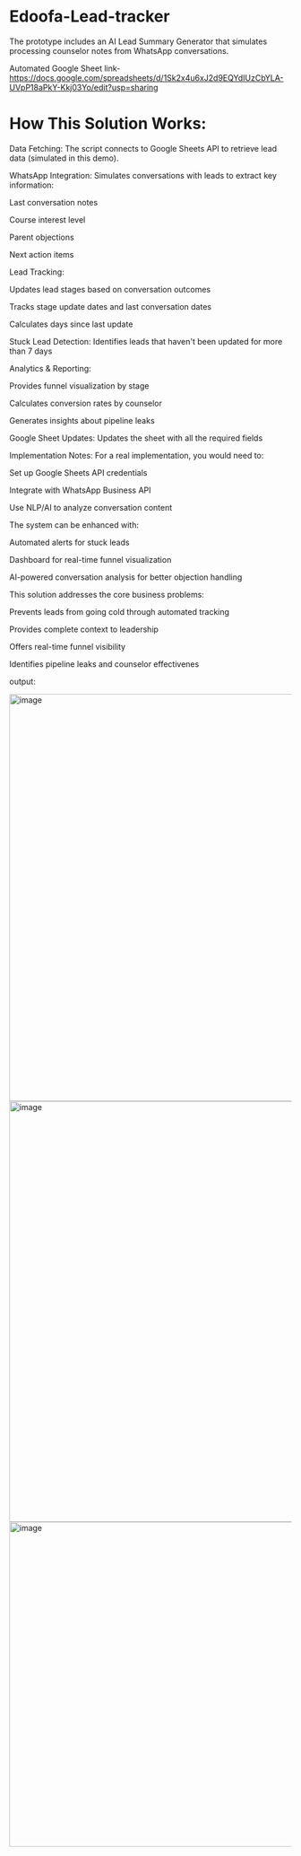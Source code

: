 # Edoofa-Lead-tracker
The prototype includes an AI Lead Summary Generator that simulates processing counselor notes from WhatsApp conversations.

Automated Google Sheet link- https://docs.google.com/spreadsheets/d/1Sk2x4u6xJ2d9EQYdIUzCbYLA-UVpP18aPkY-Kkj03Yo/edit?usp=sharing
# How This Solution Works:
Data Fetching: The script connects to Google Sheets API to retrieve lead data (simulated in this demo).

WhatsApp Integration: Simulates conversations with leads to extract key information:

Last conversation notes

Course interest level

Parent objections

Next action items

Lead Tracking:

Updates lead stages based on conversation outcomes

Tracks stage update dates and last conversation dates

Calculates days since last update

Stuck Lead Detection: Identifies leads that haven't been updated for more than 7 days

Analytics & Reporting:

Provides funnel visualization by stage

Calculates conversion rates by counselor

Generates insights about pipeline leaks

Google Sheet Updates: Updates the sheet with all the required fields

Implementation Notes:
For a real implementation, you would need to:

Set up Google Sheets API credentials

Integrate with WhatsApp Business API

Use NLP/AI to analyze conversation content

The system can be enhanced with:

Automated alerts for stuck leads

Dashboard for real-time funnel visualization

AI-powered conversation analysis for better objection handling

This solution addresses the core business problems:

Prevents leads from going cold through automated tracking

Provides complete context to leadership

Offers real-time funnel visibility

Identifies pipeline leaks and counselor effectivenes

output:




<img width="721" height="726" alt="image" src="https://github.com/user-attachments/assets/bdcc2a15-2967-424c-a081-1bef29914676" />
<img width="677" height="750" alt="image" src="https://github.com/user-attachments/assets/d6fb83eb-dd6c-4147-917a-4bfc253652d2" />
<img width="728" height="579" alt="image" src="https://github.com/user-attachments/assets/9d058ec2-b1be-4069-be9a-73ecd56fb6f5" />




